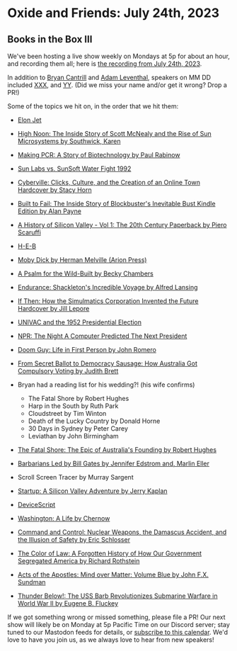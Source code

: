# Oxide and Friends: July 24th, 2023

## Books in the Box III

We've been hosting a live show weekly on Mondays at 5p for about an hour,
and recording them all; here is
[the recording from July 24th, 2023](https://youtu.be/JXWz5Ga2GJc).

In addition to
[Bryan Cantrill](https://mastodon.social/@bcantrill) and
[Adam Leventhal](https://mastodon.social/@ahl),
speakers on MM DD included
[XXX](),
and [YY]().
(Did we miss your name and/or get it wrong? Drop a PR!)

Some of the topics we hit on, in the order that we hit them:

- [Elon Jet](https://mastodon.social/@elonjet)
- [High Noon: The Inside Story of Scott McNealy and the Rise of Sun Microsystems by Southwick, Karen](https://www.goodreads.com/book/show/134605090-high-noon)
- [Making PCR: A Story of Biotechnology by Paul Rabinow](https://press.uchicago.edu/ucp/books/book/chicago/M/bo3614928.html)
- [Sun Labs vs. SunSoft Water Fight 1992](https://www.youtube.com/watch?v=_Q851fnC4io)
- [Cyberville: Clicks, Culture, and the Creation of an Online Town Hardcover by Stacy Horn](https://www.amazon.com/Cyberville-Clicks-Culture-Creation-Online/dp/044651909X)
- [Built to Fail: The Inside Story of Blockbuster's Inevitable Bust Kindle Edition by Alan Payne](https://www.amazon.com/Built-Fail-Inside-Blockbusters-Inevitable-ebook/dp/B08WT9W6DL)
- [A History of Silicon Valley - Vol 1: The 20th Century Paperback by Piero Scaruffi](https://www.amazon.com/History-Silicon-Valley-20th-Century/dp/1686595050/)
- [H-E-B](https://en.wikipedia.org/wiki/H-E-B)
- [Moby Dick by Herman Melville (Arion Press)](https://www.amazon.com/Moby-Dick-Whale-Herman-Melville/dp/0520043545)
- [A Psalm for the Wild-Built by Becky Chambers](https://www.amazon.com/gp/product/B08H831J18)
- [Endurance: Shackleton's Incredible Voyage by Alfred Lansing](https://www.amazon.com/Endurance-Shackletons-Incredible-Alfred-Lansing/dp/0465062881)
- [If Then: How the Simulmatics Corporation Invented the Future Hardcover by Jill Lepore](https://www.amazon.com/If-Then-Simulmatics-Corporation-Invented/dp/1631496107)
- [UNIVAC and the 1952 Presidential Election](https://ethw.org/UNIVAC_and_the_1952_Presidential_Election)
- [NPR: The Night A Computer Predicted The Next President](https://www.npr.org/sections/alltechconsidered/2012/10/31/163951263/the-night-a-computer-predicted-the-next-president)
- [Doom Guy: Life in First Person by John Romero](https://www.amazon.com/Doom-Guy-Life-First-Person/dp/141975811X/)
- [From Secret Ballot to Democracy Sausage: How Australia Got Compulsory Voting by Judith Brett](https://www.amazon.com/Secret-Ballot-Democracy-Sausage-Compulsory/dp/1925603849/)
- Bryan had a reading list for his wedding?! (his wife confirms)
  - The Fatal Shore by Robert Hughes
  - Harp in the South by Ruth Park
  - Cloudstreet by Tim Winton
  - Death of the Lucky Country by Donald Horne
  - 30 Days in Sydney by Peter Carey
  - Leviathan by John Birmingham

- [The Fatal Shore: The Epic of Australia's Founding by Robert Hughes](https://www.amazon.com/Fatal-Shore-Epic-Australias-Founding/dp/0394753666)
- [Barbarians Led by Bill Gates by Jennifer Edstrom and, Marlin Eller](https://www.amazon.com/Barbarians-Bill-Gates-Jennifer-Edstrom/dp/0805057544)
- Scroll Screen Tracer by Murray Sargent
- [Startup: A Silicon Valley Adventure by Jerry Kaplan](https://www.amazon.com/Startup-Silicon-Adventure-Jerry-Kaplan/dp/0140257314)
- [DeviceScript](https://microsoft.github.io/devicescript/)
- [Washington: A Life by Chernow](https://www.amazon.com/Washington-Life-Ron-Chernow/dp/0143119966)
- [Command and Control: Nuclear Weapons, the Damascus Accident, and the Illusion of Safety by Eric Schlosser](https://www.amazon.com/Command-Control-Damascus-Accident-Illusion/dp/0143125788)
- [The Color of Law: A Forgotten History of How Our Government Segregated America by Richard Rothstein](https://www.amazon.com/Color-Law-Forgotten-Government-Segregated/dp/1631494538)
- [Acts of the Apostles: Mind over Matter: Volume Blue by John F.X. Sundman](https://www.amazon.com/Acts-Apostles-Mind-over-Matter-ebook/dp/B003NX7MGQ/)
- [Thunder Below!: The USS Barb Revolutionizes Submarine Warfare in World War II by Eugene B. Fluckey](https://www.amazon.com/Thunder-Below-Revolutionizes-Submarine-Warfare/dp/0252019253)


If we got something wrong or missed something, please file a PR!
Our next show will likely be on Monday at 5p Pacific Time on our Discord
server; stay tuned to our Mastodon feeds for details, or [subscribe to this
calendar](https://sesh.fyi/api/calendar/v2/iMdFbuFRupMwuTiwvXswNU.ics).  We'd
love to have you join us, as we always love to hear from new speakers!

